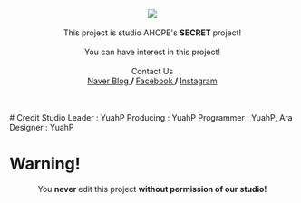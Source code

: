 <p align="center">
	<img src="https://github.com/studio-AHOPE/project_ahope1/blob/master/introduce/img1.jpg"><br><br>
	This project is studio AHOPE's <b> SECRET </b> project!<br><br>
	You can have interest in this project!<br><br>
	Contact Us<br>
	<a href="http://blog.naver.com/studio_ahope"> Naver Blog </a> <b> / </b>
	<a href="https://fb.me/studio.ahope"> Facebook </a> <b> / </b>
	<a href="https://www.instagram.com/studio_ahope/"> Instagram </a> <br>
	<br><br>
	
</p>
#	Credit
	Studio Leader : YuahP
	Producing : YuahP
	Programmer : YuahP, Ara
	Designer : YuahP

#  Warning!
<p align="center">
	You <b> never </b> edit this project <b> without permission of our studio!</b>
</p>

